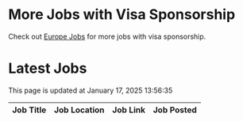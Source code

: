 # More Jobs with Visa Sponsorship

Check out [Europe Jobs](https://github.com/sureshparimi/europejobs#latest-jobs) for more jobs with visa sponsorship.

# Latest Jobs

This page is updated at January 17, 2025 13:56:35

| Job Title | Job Location | Job Link | Job Posted |
| --- | --- | --- | --- |
